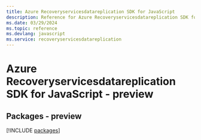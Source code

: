 ```yaml
---
title: Azure Recoveryservicesdatareplication SDK for JavaScript
description: Reference for Azure Recoveryservicesdatareplication SDK for JavaScript
ms.date: 03/29/2024
ms.topic: reference
ms.devlang: javascript
ms.service: recoveryservicesdatareplication
---
```

# Azure Recoveryservicesdatareplication SDK for JavaScript - preview
## Packages - preview
[!INCLUDE [packages](recoveryservicesdatareplication-index.md)]